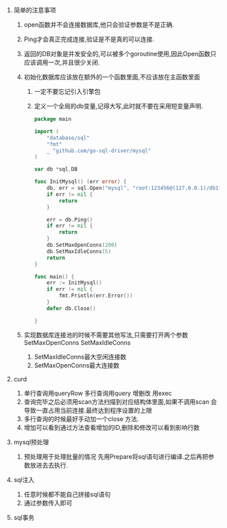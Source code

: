 1.  简单的注意事项

    1.  open函数并不会连接数据库,他只会验证参数是不是正确.

    2.  Ping才会真正完成连接,验证是不是真的可以连接.

    3.  返回的DB对象是并发安全的,可以被多个goroutine使用,因此Open函数只应该调用一次,并且很少关闭.

    4.  初始化数据库应该放在额外的一个函数里面,不应该放在主函数里面

        1.  一定不要忘记引入引擎包

        2.  定义一个全局的db变量,记得大写,此时就不要在采用短变量声明.

            ```go
            package main
            
            import (
            	"database/sql"
            	"fmt"
            	_ "github.com/go-sql-driver/mysql"
            )
            
            var db *sql.DB
            
            func InitMysql() (err error) {
            	db, err = sql.Open("mysql", "root:123456@(127.0.0.1)/db1?charset=utf8mb4&parseTime=True&loc=Local")
            	if err != nil {
            		return
            	}
            
            	err = db.Ping()
            	if err != nil {
            		return
            	}
            	db.SetMaxOpenConns(200)
            	db.SetMaxIdleConns(5)
            	return
            }
            
            func main() {
            	err := InitMysql()
            	if err != nil {
            		fmt.Println(err.Error())
            	}
            	defer db.Close()
            
            }
            
            ```

    5.  实现数据库连接池的时候不需要其他写法,只需要打开两个参数SetMaxOpenConns  SetMaxIdleConns

        1.  SetMaxIdleConns最大空闲连接数
        2.  SetMaxOpenConns最大连接数

2.  curd

    1.  单行查询用queryRow  多行查询用query  增删改 用exec
    2.  查询完毕之后必须用scan方法扫描到对应结构体里面,如果不调用scan 会导致一直占用当前连接.最终达到程序设置的上限
    3.  多行查询的时候最好手动加一个close 方法.
    4.  增加可以看到通过方法查看增加的ID,删除和修改可以看到影响行数
    
3.  mysql预处理

    1.  预处理用于处理批量的情况   先用Prepare将sql语句进行编译.之后再把参数放进去去执行.

4.  sql注入

    1.  任意时候都不能自己拼接sql语句
    2.  通过参数传入即可

5.  sql事务


